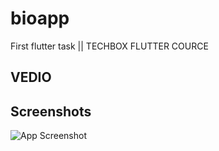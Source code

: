 # bioapp

First flutter task || TECHBOX FLUTTER COURCE 


## VEDIO
## Screenshots

![App Screenshot](https://via.placeholder.com/468x300?text=App+Screenshot+Here)

